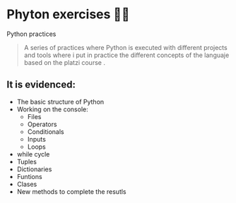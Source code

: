 # Phyton exercises 👨‍💻
Python  practices

>A series of practices where Python is executed with different projects and tools where i put in practice the different concepts of the languaje based on the platzi course .

## It is evidenced:
* The basic structure of Python
* Working on the console:
	* Files
	* Operators 
	* Conditionals
	* Inputs
	* Loops
* while cycle
* Tuples
* Dictionaries
* Funtions
* Clases
* New methods to complete the resutls
